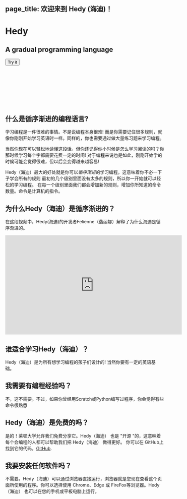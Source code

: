 page_title: 欢迎来到 Hedy (海迪)！
---
<div class="-mx-16 -my-12 px-16 py-8 mb-8 bg-cover flex items-center" style="background-image: url(/images/header.jpg); height: 250px; position: relative;">
  <div class="flex-1">
    <h1 class="font-bold font-slab text-white text-6xl text-shadow-md tracking-wide">Hedy</h1>
    <h2 class="font-sans font-light text-white text-shadow-md tracking-wide my-1">A gradual programming language</h2>
  </div>
  <div class="flex-none">
    <a href="/hedy?lang=en"><button class="green-btn text-white px-8 py-4">Try it</button></a>
  </div>
</div>

## 什么是循序渐进的编程语言?

学习编程是一件很难的事情。不是说编程本身很难! 而是你需要记住很多规则，就像你刚刚开始学习英语时一样。同样的，你也需要通过做大量练习题来学习编程。

当然你现在可以轻松地读懂这段话。但你还记得你小时候是怎么学习阅读的吗？你那时候学习每个字都需要花费一定的时间!
对于编程来说也是如此，刚刚开始学的时候可能会觉得很难，但以后会变得越来越容易!

Hedy（海迪）最大的好处就是你可以*循序渐进*的学习编程。这意味着你不必一下子学会所有的规则
最初的几个级别里面没有太多的规则，所以你一开始就可以轻松的学习编程。
在每一个级别里面我们都会增加新的规则，增加你所知道的命令数量。命令是计算机的指令。


## 为什么Hedy（海迪）是循序渐进的？

在这段视频中，Hedy(海迪)的开发者Felienne（翡丽娜）解释了为什么海迪是循序渐进的。

<center>
<iframe width="560" height="315" src="https://www.youtube.com/embed/EdqT313rM40" frameborder="0" allow="accelerometer; autoplay; encrypted-media; gyroscope; picture-in-picture" allowfullscreen></iframe>
</center>

## 谁适合学习Hedy（海迪）？

Hedy（海迪）是为所有想学习编程的孩子们设计的! 当然你要有一定的英语基础。


## 我需要有编程经验吗？

不，这不需要。不过，如果你曾经用Scratch或Python编写过程序，你会觉得有些命令很熟悉

## Hedy（海迪）是免费的吗？

是的！莱顿大学允许我们免费分享它。Hedy（海迪） 也是 "开源 "的，这意味着每个会编程的人都可以帮助我们把 Hedy（海迪） 做得更好。
你可以在 GitHub上找到它的代码，[GitHub](https://github.com/Felienne/hedy).

## 我要安装任何软件吗？

不需要。Hedy（海迪）可以通过浏览器直接运行，浏览器就是您现在查看这个页面所使用的程序。你可以选择使用 Chrome、Edge 或 FireFox等浏览器。Hedy（海迪） 也可以在您的手机或平板电脑上运行。

